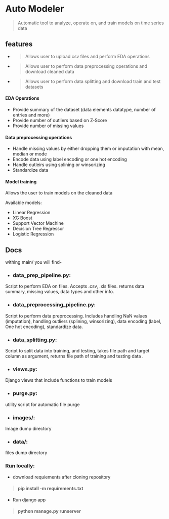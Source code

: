 # Auto Modeler
> Automatic tool to analyze, operate on, and train models on time series data  

## features    
* > Allows user to upload csv files and perform EDA operations  
* > Allows user to perform data preprocessing operations and download cleaned data  
* > Allows user to perform data splitting and download train and test datasets  
#### EDA Operations  
* Provide summary of the dataset (data elements datatype, number of entries and more)
* Provide number of outliers based on Z-Score
* Provide number of missing values  

#### Data preprocessing operations  
* Handle missing values by either dropping them or imputation with mean, median or mode  
* Encode data using label encoding or one hot encoding  
* Handle outleirs using splining or winsorizing  
* Standardize data  

#### Model training  
Allows the user to train models on the cleaned data   

Available models:
* Linear Regression  
* XG Boost
* Support Vector Machine  
* Decision Tree Regressor  
* Logistic Regression
 

##  Docs    
withing main/ you will find-
* ### data_prep_pipeline.py:  
Script to perform EDA on files. Accepts .csv, .xls files. returns data summary, missing values, data types and other info.

* ### data_preprocessing_pipeline.py:  
Script to perform data preprocessing. Includes handling NaN values (imputation), handling outliers (splining, winsorizing), data encoding (label, One hot encoding), standardize data.   

* ### data_splitting.py:  
Script to split data into training, and testing, takes file path and target column as argument, returns file path of training and testing data .   

* ### views.py:  
Django views that include functions to train models

* ### purge.py:  
utility script for automatic file purge  
* ### images/:  
Image dump directory    
* ### data/:  
files dump directory   

### Run locally:  
* download requiements after cloning repository
> ####  pip install -m requirements.txt
* Run django app 
> #### python manage.py runserver



